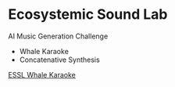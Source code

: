 # Ecosystemic Sound Lab

AI Music Generation Challenge

- Whale Karaoke
- Concatenative Synthesis

[ESSL Whale Karaoke](https://emdm.cct.lsu.edu/research/esslab/essl-whale-karaoke/)

